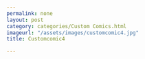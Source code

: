 ```yaml
---
permalink: none
layout: post
category: categories/Custom Comics.html
imageurl: "/assets/images/customcomic4.jpg"
title: Customcomic4

---
```

